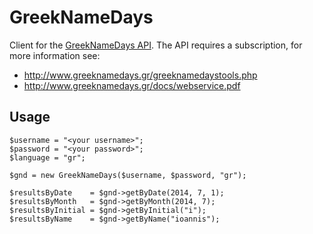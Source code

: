 GreekNameDays
=============

Client for the [GreekNameDays API](http://www.greeknamedays.gr/). The API requires a subscription, for more information see:

- http://www.greeknamedays.gr/greeknamedaystools.php
- http://www.greeknamedays.gr/docs/webservice.pdf

## Usage

    $username = "<your username>";
    $password = "<your password>";
    $language = "gr";

    $gnd = new GreekNameDays($username, $password, "gr");

    $resultsByDate    = $gnd->getByDate(2014, 7, 1);
    $resultsByMonth   = $gnd->getByMonth(2014, 7);
    $resultsByInitial = $gnd->getByInitial("i");
    $resultsByName    = $gnd->getByName("ioannis");






